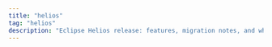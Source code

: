 ```yaml
---
title: "helios"
tag: "helios"
description: "Eclipse Helios release: features, migration notes, and what it changed for modeling tool builders."
---
```

